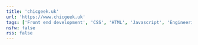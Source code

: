 ```yaml
---
title: 'chicgeek.uk'
url: 'https://www.chicgeek.uk'
tags: ['Front end development', 'CSS', 'HTML', 'Javascript', 'Engineering management', 'People', 'Inclusive culture', 'Knowledge sharing']
nsfw: false
rss: false
---
```

